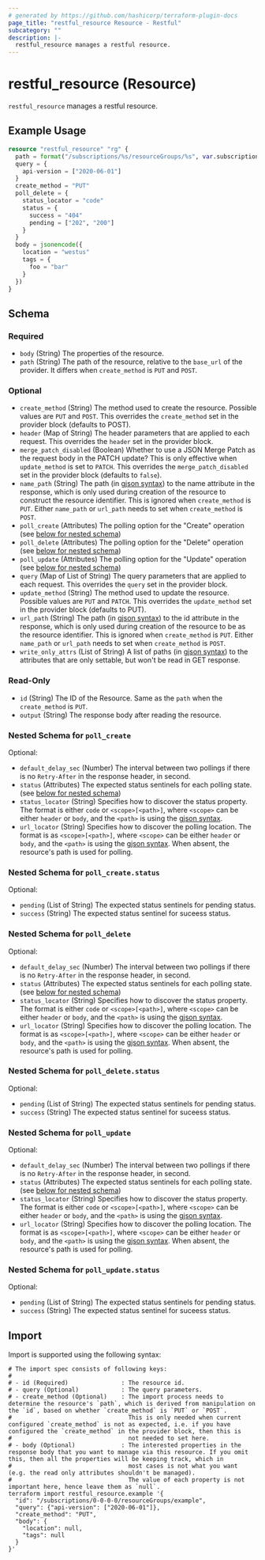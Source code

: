 ```yaml
---
# generated by https://github.com/hashicorp/terraform-plugin-docs
page_title: "restful_resource Resource - Restful"
subcategory: ""
description: |-
  restful_resource manages a restful resource.
---
```


# restful_resource (Resource)

`restful_resource` manages a restful resource.

## Example Usage

```terraform
resource "restful_resource" "rg" {
  path = format("/subscriptions/%s/resourceGroups/%s", var.subscription_id, "example")
  query = {
    api-version = ["2020-06-01"]
  }
  create_method = "PUT"
  poll_delete = {
    status_locator = "code"
    status = {
      success = "404"
      pending = ["202", "200"]
    }
  }
  body = jsonencode({
    location = "westus"
    tags = {
      foo = "bar"
    }
  })
}
```

<!-- schema generated by tfplugindocs -->
## Schema

### Required

- `body` (String) The properties of the resource.
- `path` (String) The path of the resource, relative to the `base_url` of the provider. It differs when `create_method` is `PUT` and `POST`.

### Optional

- `create_method` (String) The method used to create the resource. Possible values are `PUT` and `POST`. This overrides the `create_method` set in the provider block (defaults to POST).
- `header` (Map of String) The header parameters that are applied to each request. This overrides the `header` set in the provider block.
- `merge_patch_disabled` (Boolean) Whether to use a JSON Merge Patch as the request body in the PATCH update? This is only effective when `update_method` is set to `PATCH`. This overrides the `merge_patch_disabled` set in the provider block (defaults to `false`).
- `name_path` (String) The path (in [gjson syntax](https://github.com/tidwall/gjson/blob/master/SYNTAX.md)) to the name attribute in the response, which is only used during creation of the resource to construct the resource identifier. This is ignored when `create_method` is `PUT`. Either `name_path` or `url_path` needs to set when `create_method` is `POST`.
- `poll_create` (Attributes) The polling option for the "Create" operation (see [below for nested schema](#nestedatt--poll_create))
- `poll_delete` (Attributes) The polling option for the "Delete" operation (see [below for nested schema](#nestedatt--poll_delete))
- `poll_update` (Attributes) The polling option for the "Update" operation (see [below for nested schema](#nestedatt--poll_update))
- `query` (Map of List of String) The query parameters that are applied to each request. This overrides the `query` set in the provider block.
- `update_method` (String) The method used to update the resource. Possible values are `PUT` and `PATCH`. This overrides the `update_method` set in the provider block (defaults to PUT).
- `url_path` (String) The path (in [gjson syntax](https://github.com/tidwall/gjson/blob/master/SYNTAX.md)) to the id attribute in the response, which is only used during creation of the resource to be as the resource identifier. This is ignored when `create_method` is `PUT`. Either `name_path` or `url_path` needs to set when `create_method` is `POST`.
- `write_only_attrs` (List of String) A list of paths (in [gjson syntax](https://github.com/tidwall/gjson/blob/master/SYNTAX.md)) to the attributes that are only settable, but won't be read in GET response.

### Read-Only

- `id` (String) The ID of the Resource. Same as the `path` when the `create_method` is `PUT`.
- `output` (String) The response body after reading the resource.

<a id="nestedatt--poll_create"></a>
### Nested Schema for `poll_create`

Optional:

- `default_delay_sec` (Number) The interval between two pollings if there is no `Retry-After` in the response header, in second.
- `status` (Attributes) The expected status sentinels for each polling state. (see [below for nested schema](#nestedatt--poll_create--status))
- `status_locator` (String) Specifies how to discover the status property. The format is either `code` or `<scope>[<path>]`, where `<scope>` can be either `header` or `body`, and the `<path>` is using the [gjson syntax](https://github.com/tidwall/gjson/blob/master/SYNTAX.md).
- `url_locator` (String) Specifies how to discover the polling location. The format is as `<scope>[<path>]`, where `<scope>` can be either `header` or `body`, and the `<path>` is using the [gjson syntax](https://github.com/tidwall/gjson/blob/master/SYNTAX.md). When absent, the resource's path is used for polling.

<a id="nestedatt--poll_create--status"></a>
### Nested Schema for `poll_create.status`

Optional:

- `pending` (List of String) The expected status sentinels for pending status.
- `success` (String) The expected status sentinel for suceess status.



<a id="nestedatt--poll_delete"></a>
### Nested Schema for `poll_delete`

Optional:

- `default_delay_sec` (Number) The interval between two pollings if there is no `Retry-After` in the response header, in second.
- `status` (Attributes) The expected status sentinels for each polling state. (see [below for nested schema](#nestedatt--poll_delete--status))
- `status_locator` (String) Specifies how to discover the status property. The format is either `code` or `<scope>[<path>]`, where `<scope>` can be either `header` or `body`, and the `<path>` is using the [gjson syntax](https://github.com/tidwall/gjson/blob/master/SYNTAX.md).
- `url_locator` (String) Specifies how to discover the polling location. The format is as `<scope>[<path>]`, where `<scope>` can be either `header` or `body`, and the `<path>` is using the [gjson syntax](https://github.com/tidwall/gjson/blob/master/SYNTAX.md). When absent, the resource's path is used for polling.

<a id="nestedatt--poll_delete--status"></a>
### Nested Schema for `poll_delete.status`

Optional:

- `pending` (List of String) The expected status sentinels for pending status.
- `success` (String) The expected status sentinel for suceess status.



<a id="nestedatt--poll_update"></a>
### Nested Schema for `poll_update`

Optional:

- `default_delay_sec` (Number) The interval between two pollings if there is no `Retry-After` in the response header, in second.
- `status` (Attributes) The expected status sentinels for each polling state. (see [below for nested schema](#nestedatt--poll_update--status))
- `status_locator` (String) Specifies how to discover the status property. The format is either `code` or `<scope>[<path>]`, where `<scope>` can be either `header` or `body`, and the `<path>` is using the [gjson syntax](https://github.com/tidwall/gjson/blob/master/SYNTAX.md).
- `url_locator` (String) Specifies how to discover the polling location. The format is as `<scope>[<path>]`, where `<scope>` can be either `header` or `body`, and the `<path>` is using the [gjson syntax](https://github.com/tidwall/gjson/blob/master/SYNTAX.md). When absent, the resource's path is used for polling.

<a id="nestedatt--poll_update--status"></a>
### Nested Schema for `poll_update.status`

Optional:

- `pending` (List of String) The expected status sentinels for pending status.
- `success` (String) The expected status sentinel for suceess status.

## Import

Import is supported using the following syntax:

```shell
# The import spec consists of following keys:
#
# - id (Required)               : The resource id.
# - query (Optional)            : The query parameters.
# - create_method (Optional)    : The import process needs to determine the resource's `path`, which is derived from manipulation on the `id`, based on whether `create_method` is `PUT` or `POST`.
#                                 This is only needed when current configured `create_method` is not as expected, i.e. if you have configured the `create_method` in the provider block, then this is
#                                 not needed to set here.
# - body (Optional)             : The interested properties in the response body that you want to manage via this resource. If you omit this, then all the properties will be keeping track, which in 
#                                 most cases is not what you want (e.g. the read only attributes shouldn't be managed).
#                                 The value of each property is not important here, hence leave them as `null`.
terraform import restful_resource.example '{
  "id": "/subscriptions/0-0-0-0/resourceGroups/example",
  "query": {"api-version": ["2020-06-01"]},
  "create_method": "PUT",
  "body": {
    "location": null,
    "tags": null
  }
}'
```
